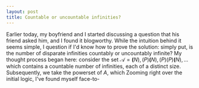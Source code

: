 ```yaml
---
layout: post
title: Countable or uncountable infinities?
---
```


Earlier today, my boyfriend and I started discussing a question that his friend asked him, and I found it blogworthy. While the intuition behind it seems simple, I question if I'd know how to prove the solution: simply put, is the number of disparate infinities countably or uncountably infinite?
My thought process began here: consider the set $\mathcal{A} = {\mathbf(N), \mathcal(P){\mathbf(N)}, \mathcal(P){\mathcal(P){\mathbf(N)}},...}$ which contains a countable number of infinities, each of a distinct size. Subsequently, we take the powerset of $A$, which 
Zooming right over the initial logic, I've found myself face-to-
